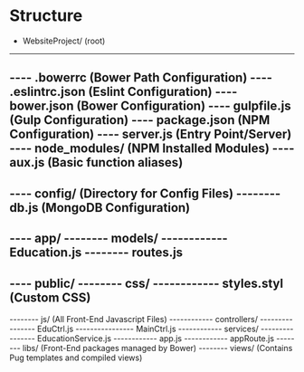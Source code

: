 # Structure

- WebsiteProject/ (root)
----
---- .bowerrc (Bower Path Configuration)
---- .eslintrc.json (Eslint Configuration)
---- bower.json (Bower Configuration)
---- gulpfile.js (Gulp Configuration)
---- package.json (NPM Configuration)
---- server.js (Entry Point/Server)
---- node_modules/ (NPM Installed Modules)
---- aux.js (Basic function aliases)
----
---- config/ (Directory for Config Files)
-------- db.js (MongoDB Configuration)
----
---- app/
-------- models/
------------Education.js
-------- routes.js
----
---- public/
-------- css/
------------ styles.styl (Custom CSS)
--------
-------- js/ (All Front-End Javascript Files)
------------ controllers/
---------------- EduCtrl.js
---------------- MainCtrl.js
------------ services/
---------------- EducationService.js
------------ app.js
------------ appRoute.js
-------- libs/ (Front-End packages managed by Bower)
-------- views/ (Contains Pug templates and compiled views)
